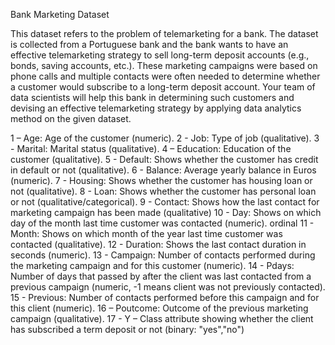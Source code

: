 Bank Marketing Dataset 

This dataset refers to the problem of telemarketing for a bank. The dataset is collected from a Portuguese bank and the bank wants to have an effective telemarketing strategy to sell long-term deposit accounts (e.g., bonds, saving accounts, etc.).  These marketing campaigns were based on phone calls and multiple contacts were often needed to determine whether a customer would subscribe to a long-term deposit account. Your team of data scientists will help this bank in determining such customers and devising an effective telemarketing strategy by applying data analytics method on the given dataset. 

1 – Age: Age of the customer (numeric). 
2 - Job: Type of job (qualitative). 
3 - Marital: Marital status (qualitative). 
4 – Education: Education of the customer (qualitative). 
5 - Default: Shows whether the customer has credit in default or not (qualitative). 
6 - Balance: Average yearly balance in Euros (numeric). 
7 - Housing: Shows whether the customer has housing loan or not (qualitative). 
8 - Loan: Shows whether the customer has personal loan or not (qualitative/categorical). 
9 - Contact: Shows how the last contact for marketing campaign has been made 
(qualitative) 
10 - Day: Shows on which day of the month last time customer was contacted (numeric). ordinal
11 - Month: Shows on which month of the year last time customer was contacted 
(qualitative). 
12 - Duration: Shows the last contact duration in seconds (numeric). 
13 - Campaign: Number of contacts performed during the marketing campaign and for this customer (numeric). 
14 - Pdays: Number of days that passed by after the client was last contacted from a previous campaign (numeric, -1 means client was not previously contacted). 
15 - Previous: Number of contacts performed before this campaign and for this client (numeric). 
16 – Poutcome: Outcome of the previous marketing campaign (qualitative). 
17 - Y – Class attribute showing whether the client has subscribed a term deposit or not (binary: "yes","no")
